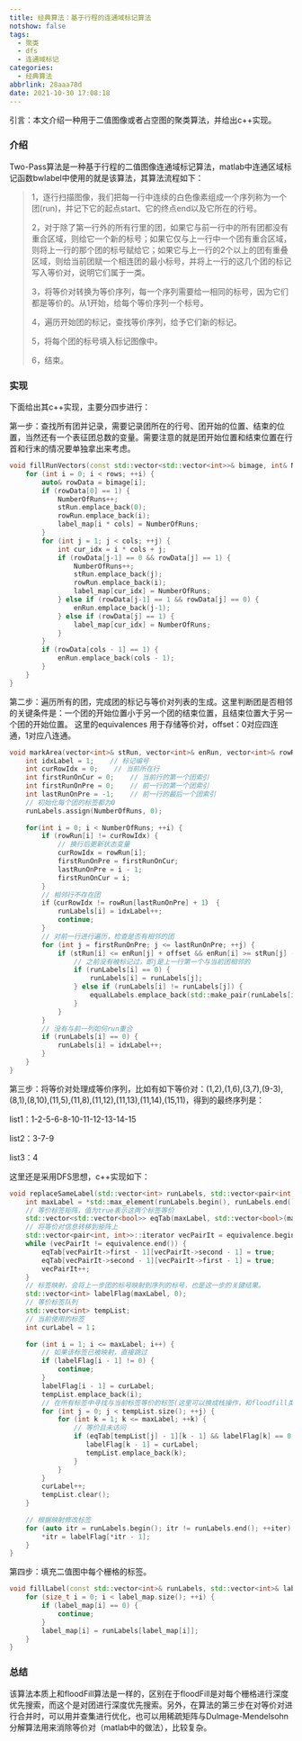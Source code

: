 ```yaml
---
title: 经典算法：基于行程的连通域标记算法
notshow: false
tags:
  - 聚类
  - dfs
  - 连通域标记
categories:
  - 经典算法
abbrlink: 28aaa78d
date: 2021-10-30 17:08:18
---
```


引言：本文介绍一种用于二值图像或者占空图的聚类算法，并给出c++实现。

<!--more-->

### 介绍

Two-Pass算法是一种基于行程的二值图像连通域标记算法，matlab中连通区域标记函数bwlabel中使用的就是该算法，其算法流程如下：

>1，逐行扫描图像，我们把每一行中连续的白色像素组成一个序列称为一个团(run)，并记下它的起点start、它的终点end以及它所在的行号。
>
>2，对于除了第一行外的所有行里的团，如果它与前一行中的所有团都没有重合区域，则给它一个新的标号；如果它仅与上一行中一个团有重合区域，则将上一行的那个团的标号赋给它；如果它与上一行的2个以上的团有重叠区域，则给当前团赋一个相连团的最小标号，并将上一行的这几个团的标记写入等价对，说明它们属于一类。
>
>3，将等价对转换为等价序列，每一个序列需要给一相同的标号，因为它们都是等价的。从1开始，给每个等价序列一个标号。
>
>4，遍历开始团的标记，查找等价序列，给予它们新的标记。
>
>5，将每个团的标号填入标记图像中。
>
>6，结束。

### 实现

下面给出其c++实现，主要分四步进行：

第一步：查找所有团并记录，需要记录团所在的行号、团开始的位置、结束的位置，当然还有一个表征团总数的变量。需要注意的就是团开始位置和结束位置在行首和行末的情况要单独拿出来考虑。

```c++
void fillRunVectors(const std::vector<std::vector<int>>& bimage, int& NumberOfRuns, std::vector<int>& stRun, std::vector<int>& enRun, std::vector<int>& rowRun, const int& rows, const int& cols, std::vector<int>& label_map) {
    for (int i = 0; i < rows; ++i) {
        auto& rowData = bimage[i];
        if (rowData[0] == 1) {
            NumberOfRuns++;
            stRun.emplace_back(0);
            rowRun.emplace_back(i);
            label_map[i * cols] = NumberOfRuns;
        }
        for (int j = 1; j < cols; ++j) {
            int cur_idx = i * cols + j;
            if (rowData[j-1] == 0 && rowData[j] == 1) {
                NumberOfRuns++;
                stRun.emplace_back(j);
                rowRun.emplace_back(i);
                label_map[cur_idx] = NumberOfRuns;
            } else if (rowData[j-1] == 1 && rowData[j] == 0) {
                enRun.emplace_back(j-1);
            } else if (rowData[j] == 1) {
                label_map[cur_idx] = NumberOfRuns;
            }
        }
        if (rowData[cols - 1] == 1) {
            enRun.emplace_back(cols - 1);
        }
    }
}
```

第二步：遍历所有的团，完成团的标记与等价对列表的生成。这里判断团是否相邻的关键条件是：一个团的开始位置小于另一个团的结束位置，且结束位置大于另一个团的开始位置。 这里的equivalences 用于存储等价对，offset：0对应四连通，1对应八连通。

```c++
void markArea(vector<int>& stRun, vector<int>& enRun, vector<int>& rowRun, int NumberOfRuns, vector<int>& runLabels, vector<pair<int, int>>& equivalences, int offset) {
    int idxLabel = 1;    // 标记编号
    int curRowIdx = 0;    // 当前所在行   
    int firstRunOnCur = 0;    // 当前行的第一个团索引
    int firstRunOnPre = 0;    // 前一行的第一个团索引
    int lastRunOnPre = -1;    // 前一行的最后一个团索引
    // 初始化每个团的标签都为0
    runLabels.assign(NumberOfRuns, 0);
    
    for(int i = 0; i < NumberOfRuns; ++i) {
        if (rowRun[i] != curRowIdx) {
            // 换行后更新状态变量
            curRowIdx = rowRun[i];
            firstRunOnPre = firstRunOnCur;
            lastRunOnPre = i - 1;
            firstRunOnCur = i;
        }
        // 相邻行不存在团
        if（curRowIdx != rowRun[lastRunOnPre] + 1） {
            runLabels[i] = idxLabel++;
            continue;
        }
        // 对前一行进行遍历，检查是否有相邻的团
        for (int j = firstRunOnPre; j <= lastRunOnPre; ++j) {
            if (stRun[i] <= enRun[j] + offset && enRun[i] >= stRun[j] - offset) {
                // 之前没有被标记过，即j是上一行第一个与当前团相邻的
                if (runLabels[i] == 0) {
                    runLabels[i] = runLabels[j];
                } else if (runLabels[i] != runLabels[j]) {
                    equalLabels.emplace_back(std::make_pair(runLabels[i], runLabels[j]));
                }
            }
        }
        // 没有与前一列如何run重合
        if (runLabels[i] == 0) {
            runLabels[i] = idxLabel++;
        }
    }
}
```

第三步：将等价对处理成等价序列，比如有如下等价对：(1,2),(1,6),(3,7),(9-3),(8,1),(8,10),(11,5),(11,8),(11,12),(11,13),(11,14),(15,11)，得到的最终序列是：

list1：1-2-5-6-8-10-11-12-13-14-15

list2：3-7-9

list3：4

这里还是采用DFS思想，c++实现如下：

```c++
void replaceSameLabel(std::vector<int> runLabels, std::vector<pair<int, int>>& equivalence) {
    int maxLabel = *std::max_element(runLabels.begin(), runLabels.end());
    // 等价标签矩阵，值为true表示这两个标签等价
    std::vector<std::vector<bool>> eqTab(maxLabel, std::vector<bool>(maxLabel, false));
    // 将等价对信息转移到矩阵上
    std::vector<pair<int, int>>::iterator vecPairIt = equivalence.begin();
    while (vecPairIt != equivalence.end()) {
        eqTab[vecPairIt->first - 1][vecPairIt->second - 1] = true;
        eqTab[vecPairIt->second - 1][vecPairIt->first - 1] = true;
        vecPairIt++;
    }
    // 标签映射，会将上一步团的标号映射到序列的标号，也是这一步的关键结果。
    std::vector<int> labelFlag(maxLabel, 0);
    // 等价标签队列
    std::vector<int> tempList;
    // 当前使用的标签
    int curLabel = 1；
    
    for (int i = 1; i <= maxLabel; i++) {
        // 如果该标签已被映射，直接跳过
        if (labelFlag[i - 1] != 0) {
            continue;
        }
        labelFlag[i - 1] = curLabel;
        tempList.emplace_back(i);
        // 在所有标签中寻找与当前标签等价的标签(这里可以换成栈操作，和floodfill类似) 
        for (int j = 0; j < tempList.size(); ++j) {
            for (int k = 1; k <= maxLabel; ++k) {
                // 等价且未访问
                if (eqTab[tempList[j] - 1][k - 1] && labelFlag[k] == 0) {
                   labelFlag[k - 1] = curLabel;
                   tempList.emplace_back(k);
                }
            }
        }
        curLabel++;
        tempList.clear();
    }    
    
    // 根据映射修改标签
    for (auto itr = runLabels.begin(); itr != runLabels.end(); ++iter) {
        *itr = labelFlag[*itr - 1];
    }
}
```

 第四步：填充二值图中每个栅格的标签。

```c++
void fillLabel(const std::vector<int>& runLabels, std::vector<int>& label_map) {
    for (size_t i = 0; i < label_map.size(); ++i) {
        if (label_map[i] == 0) {
            continue;
        }
        label_map[i] = runLabels[label_map[i]];
    }
}
```

### 总结

该算法本质上和floodFill算法是一样的，区别在于floodFill是对每个栅格进行深度优先搜索，而这个是对团进行深度优先搜索。另外，在算法的第三步在对等价对进行合并时，可以用并查集进行优化，也可以用稀疏矩阵与Dulmage-Mendelsohn分解算法用来消除等价对（matlab中的做法），比较复杂。